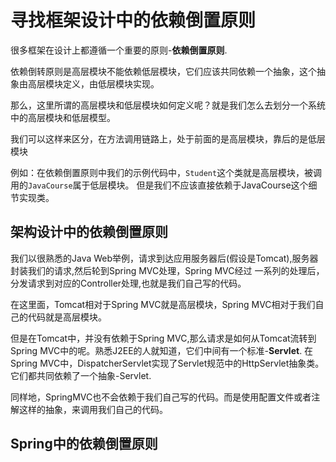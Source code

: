# 寻找框架设计中的依赖倒置原则

很多框架在设计上都遵循一个重要的原则-**依赖倒置原则**.

依赖倒转原则是高层模块不能依赖低层模块，它们应该共同依赖一个抽象，这个抽象由高层模块定义，由低层模块实现。

那么，这里所谓的高层模块和低层模块如何定义呢？就是我们怎么去划分一个系统中的高层模块和低层模型。

我们可以这样来区分，在方法调用链路上，处于前面的是高层模块，靠后的是低层模块

例如：在依赖倒置原则中我们的示例代码中，`Student`这个类就是高层模块，被调用的`JavaCourse`属于低层模块。
但是我们不应该直接依赖于JavaCourse这个细节实现类。

## 架构设计中的依赖倒置原则

我们以很熟悉的Java Web举例，请求到达应用服务器后(假设是Tomcat),服务器封装我们的请求,然后轮到Spring MVC处理，Spring MVC经过
一系列的处理后，分发请求到对应的Controller处理,也就是我们自己写的代码。

在这里面，Tomcat相对于Spring MVC就是高层模块，Spring MVC相对于我们自己的代码就是高层模块。

但是在Tomcat中，并没有依赖于Spring MVC,那么请求是如何从Tomcat流转到Spring MVC中的呢。熟悉J2EE的人就知道，它们中间有一个标准-**Servlet**.
在Spring MVC中，DispatcherServlet实现了Servlet规范中的HttpServlet抽象类。它们都共同依赖了一个抽象-Servlet.

同样地，SpringMVC也不会依赖于我们自己写的代码。而是使用配置文件或者注解这样的抽象，来调用我们自己的代码。


## Spring中的依赖倒置原则



